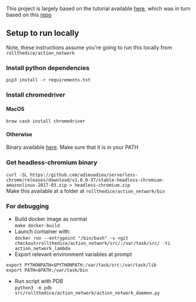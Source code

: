 This project is largely based on the tutorial available [here](https://robertorocha.info/setting-up-a-selenium-web-scraper-on-aws-lambda-with-python/), which was in turn based on this [repo](https://github.com/21buttons/pychromeless)

## Setup to run locally

Note, these instructions assume you're going to run this locally from `rollthedice/action_network`

### Install python dependencies
`pip3 install -r requirements.txt`  

### Install chromedriver
#### MacOS
`brew cask install chromedriver`
#### Otherwise
Binary available [here](https://sites.google.com/a/chromium.org/chromedriver/downloads). Make sure that it is in your PATH

### Get headless-chromium binary
`curl -SL https://github.com/adieuadieu/serverless-chrome/releases/download/v1.0.0-37/stable-headless-chromium-amazonlinux-2017-03.zip > headless-chromium.zip`  
Make this available at a folder at `rollthedice/action_network/bin`


### For debugging

- Build docker image as normal  
`make docker-build`
- Launch container with:  
`docker run --entrypoint "/bin/bash" -v <git checkout>rollthedice/action_network/src/:/var/task/src/ -ti action_network_lambda`
- Export relevant environment variables at prompt
```
export PYTHONPATH=$PYTHONPATH:/var/task/src:/var/task/lib
export PATH=$PATH:/var/task/bin
```
- Run script with PDB  
`python3 -m pdb src/rollthedice/action_network/action_network_daemon.py`